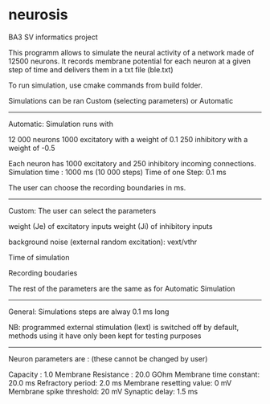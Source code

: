 # neurosis
BA3 SV informatics project

This programm allows to simulate the neural activity of a network made of 12500 neurons. It records membrane potential for each neuron at a given step of time and delivers them in a txt file (ble.txt)

To run simulation, use cmake commands from build folder.

Simulations can be ran Custom (selecting parameters) or Automatic


------------
Automatic: Simulation runs with 

12 000 neurons
1000 excitatory with a weight of 0.1
250 inhibitory with a weight of -0.5

Each neuron has 1000 excitatory and 250 inhibitory incoming connections.
Simulation time : 1000 ms (10 000 steps)
Time of one Step: 0.1 ms

The user can choose the recording boundaries in ms.

------------

Custom: The user can select the parameters

weight (Je) of excitatory inputs
weight (Ji) of inhibitory inputs

background noise (external random excitation): vext/vthr

Time of simulation

Recording boudaries

The rest of the parameters are the same as for Automatic Simulation


------------
General:
Simulations steps are alway 0.1 ms long

NB: programmed external stimulation (Iext) is switched off by default, methods using it have only been kept for testing purposes


------------
Neuron parameters are :
(these cannot be changed by user)

Capacity : 1.0
Membrane Resistance : 20.0 GOhm
Membrane time constant: 20.0 ms
Refractory period: 2.0 ms
Membrane resetting value: 0 mV
Membrane spike threshold: 20 mV
Synaptic delay: 1.5 ms


